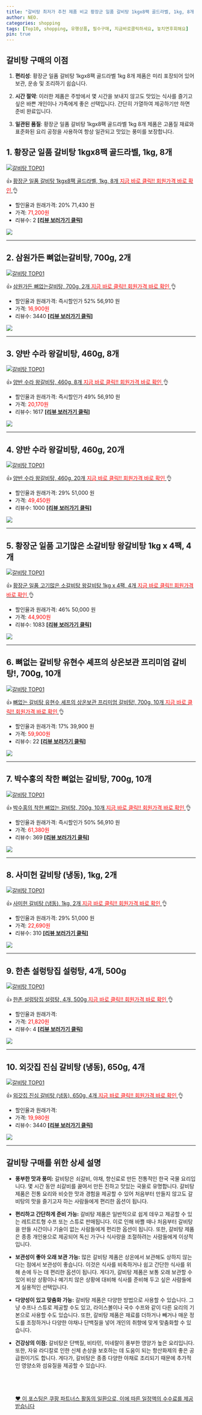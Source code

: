 ```yaml
---
title: "갈비탕 최저가 추천 제품 비교 황장군 일품 갈비탕 1kgx8팩 골드라벨, 1kg, 8개 가격 비교 최저가장점"
author: NEO.
categories: shopping
tags: [Top10, shopping, 유행상품, 필수구매, 지금바로클릭하세요, 놓치면후회해요]
pin: true
---
```

## 갈비탕 구매의 이점
1. **편리성**: 황장군 일품 갈비탕 1kgx8팩 골드라벨 1kg 8개 제품은 미리 포장되어 있어 보관, 운송 및 조리하기 쉽습니다.


2. **시간 절약**: 이러한 제품은 주방에서 몇 시간을 보내지 않고도 맛있는 식사를 즐기고 싶은 바쁜 개인이나 가족에게 좋은 선택입니다. 간단히 가열하여 제공하기만 하면 준비 완료입니다.


3. **일관된 품질**: 황장군 일품 갈비탕 1kgx8팩 골드라벨 1kg 8개 제품은 고품질 재료와 표준화된 요리 공정을 사용하여 항상 일관되고 맛있는 풍미를 보장합니다.

   

## 1. 황장군 일품 갈비탕 1kgx8팩 골드라벨, 1kg, 8개

[![갈비탕 TOP01](https://thumbnail10.coupangcdn.com/thumbnails/remote/490x490ex/image/vendor_inventory/79e4/2a9a1e740b6f19e5881d175dd07e94c98b1629b72b115a1d92fe85fc452b.jpg)](https://link.coupang.com/re/AFFSDP?lptag=AF3617701&subid=GithubCoopas&pageKey=7188965402&traceid=V0-153&itemId=18135289421&vendorItemId=85283159532)


👍 [황장군 일품 갈비탕 1kgx8팩 골드라벨, 1kg, 8개 <font color=red> 지금 바로 클릭!! 회원가격 바로 확인 </font> ](https://link.coupang.com/re/AFFSDP?lptag=AF3617701&subid=GithubCoopas&pageKey=7188965402&traceid=V0-153&itemId=18135289421&vendorItemId=85283159532) 👌 


- 할인율과 원래가격: 20%  71,430   원
- 가격: <span style='color:red'>71,200원</span>
- 리뷰수: 2  [**[리뷰 보러가기 클릭]**](https://link.coupang.com/re/AFFSDP?lptag=AF3617701&subid=GithubCoopas&pageKey=7188965402&traceid=V0-153&itemId=18135289421&vendorItemId=85283159532)

[![](/discount_price.png)](https://link.coupang.com/re/AFFSDP?lptag=AF3617701&subid=GithubCoopas&pageKey=7188965402&traceid=V0-153&itemId=18135289421&vendorItemId=85283159532)

---


   

## 2. 삼원가든 뼈없는갈비탕, 700g, 2개

[![갈비탕 TOP01](https://thumbnail7.coupangcdn.com/thumbnails/remote/490x490ex/image/retail/images/5241629587516202-5429d123-55f3-4d86-96a9-3c54b51e04bc.jpg)](https://link.coupang.com/re/AFFSDP?lptag=AF3617701&subid=GithubCoopas&pageKey=7659920511&traceid=V0-153&itemId=20404629501&vendorItemId=87486905227)


👍 [삼원가든 뼈없는갈비탕, 700g, 2개 <font color=red> 지금 바로 클릭!! 회원가격 바로 확인 </font> ](https://link.coupang.com/re/AFFSDP?lptag=AF3617701&subid=GithubCoopas&pageKey=7659920511&traceid=V0-153&itemId=20404629501&vendorItemId=87486905227) 👌 


- 할인율과 원래가격: 즉시할인가 52%  56,910   원
- 가격: <span style='color:red'>16,900원</span>
- 리뷰수: 3440  [**[리뷰 보러가기 클릭]**](https://link.coupang.com/re/AFFSDP?lptag=AF3617701&subid=GithubCoopas&pageKey=7659920511&traceid=V0-153&itemId=20404629501&vendorItemId=87486905227)

[![](/discount_price.png)](https://link.coupang.com/re/AFFSDP?lptag=AF3617701&subid=GithubCoopas&pageKey=7659920511&traceid=V0-153&itemId=20404629501&vendorItemId=87486905227)

---


   

## 3. 양반 수라 왕갈비탕, 460g, 8개

[![갈비탕 TOP01](https://thumbnail6.coupangcdn.com/thumbnails/remote/490x490ex/image/retail/images/c9f45700-d476-4554-8c3b-acc65e131df2793358931110260747.png)](https://link.coupang.com/re/AFFSDP?lptag=AF3617701&subid=GithubCoopas&pageKey=7345309996&traceid=V0-153&itemId=19048709643&vendorItemId=86829138035)


👍 [양반 수라 왕갈비탕, 460g, 8개 <font color=red> 지금 바로 클릭!! 회원가격 바로 확인 </font> ](https://link.coupang.com/re/AFFSDP?lptag=AF3617701&subid=GithubCoopas&pageKey=7345309996&traceid=V0-153&itemId=19048709643&vendorItemId=86829138035) 👌 


- 할인율과 원래가격: 즉시할인가 49%  56,910   원
- 가격: <span style='color:red'>20,170원</span>
- 리뷰수: 1617  [**[리뷰 보러가기 클릭]**](https://link.coupang.com/re/AFFSDP?lptag=AF3617701&subid=GithubCoopas&pageKey=7345309996&traceid=V0-153&itemId=19048709643&vendorItemId=86829138035)

[![](/discount_price.png)](https://link.coupang.com/re/AFFSDP?lptag=AF3617701&subid=GithubCoopas&pageKey=7345309996&traceid=V0-153&itemId=19048709643&vendorItemId=86829138035)

---


   

## 4. 양반 수라 왕갈비탕, 460g, 20개

[![갈비탕 TOP01](https://thumbnail8.coupangcdn.com/thumbnails/remote/490x490ex/image/retail/images/701599015427231-57cd33ed-b348-44a7-9cbf-da86204826d9.jpg)](https://link.coupang.com/re/AFFSDP?lptag=AF3617701&subid=GithubCoopas&pageKey=7345309996&traceid=V0-153&itemId=18889039205&vendorItemId=70888332735)


👍 [양반 수라 왕갈비탕, 460g, 20개 <font color=red> 지금 바로 클릭!! 회원가격 바로 확인 </font> ](https://link.coupang.com/re/AFFSDP?lptag=AF3617701&subid=GithubCoopas&pageKey=7345309996&traceid=V0-153&itemId=18889039205&vendorItemId=70888332735) 👌 


- 할인율과 원래가격: 29%  51,000   원
- 가격: <span style='color:red'>49,450원</span>
- 리뷰수: 1000  [**[리뷰 보러가기 클릭]**](https://link.coupang.com/re/AFFSDP?lptag=AF3617701&subid=GithubCoopas&pageKey=7345309996&traceid=V0-153&itemId=18889039205&vendorItemId=70888332735)

[![](/discount_price.png)](https://link.coupang.com/re/AFFSDP?lptag=AF3617701&subid=GithubCoopas&pageKey=7345309996&traceid=V0-153&itemId=18889039205&vendorItemId=70888332735)

---


   

## 5. 황장군 일품 고기많은 소갈비탕 왕갈비탕 1kg x 4팩, 4개

[![갈비탕 TOP01](https://thumbnail10.coupangcdn.com/thumbnails/remote/490x490ex/image/vendor_inventory/79e4/2a9a1e740b6f19e5881d175dd07e94c98b1629b72b115a1d92fe85fc452b.jpg)](https://link.coupang.com/re/AFFSDP?lptag=AF3617701&subid=GithubCoopas&pageKey=7188965402&traceid=V0-153&itemId=20465326288&vendorItemId=86254401668)


👍 [황장군 일품 고기많은 소갈비탕 왕갈비탕 1kg x 4팩, 4개 <font color=red> 지금 바로 클릭!! 회원가격 바로 확인 </font> ](https://link.coupang.com/re/AFFSDP?lptag=AF3617701&subid=GithubCoopas&pageKey=7188965402&traceid=V0-153&itemId=20465326288&vendorItemId=86254401668) 👌 


- 할인율과 원래가격: 46%  50,000   원
- 가격: <span style='color:red'>44,900원</span>
- 리뷰수: 1083  [**[리뷰 보러가기 클릭]**](https://link.coupang.com/re/AFFSDP?lptag=AF3617701&subid=GithubCoopas&pageKey=7188965402&traceid=V0-153&itemId=20465326288&vendorItemId=86254401668)

[![](/discount_price.png)](https://link.coupang.com/re/AFFSDP?lptag=AF3617701&subid=GithubCoopas&pageKey=7188965402&traceid=V0-153&itemId=20465326288&vendorItemId=86254401668)

---


   

## 6. 뼈없는 갈비탕 유현수 셰프의 상온보관 프리미엄 갈비탕!, 700g, 10개

[![갈비탕 TOP01](https://thumbnail7.coupangcdn.com/thumbnails/remote/490x490ex/image/vendor_inventory/0225/75e4c46b31dc9543c7a6d871c6cf1f3e53612d56dd73330ffd865eafd54f.jpg)](https://link.coupang.com/re/AFFSDP?lptag=AF3617701&subid=GithubCoopas&pageKey=6937480083&traceid=V0-153&itemId=11422534273&vendorItemId=86533950541)


👍 [뼈없는 갈비탕 유현수 셰프의 상온보관 프리미엄 갈비탕!, 700g, 10개 <font color=red> 지금 바로 클릭!! 회원가격 바로 확인 </font> ](https://link.coupang.com/re/AFFSDP?lptag=AF3617701&subid=GithubCoopas&pageKey=6937480083&traceid=V0-153&itemId=11422534273&vendorItemId=86533950541) 👌 


- 할인율과 원래가격: 17%  39,900   원
- 가격: <span style='color:red'>59,900원</span>
- 리뷰수: 22  [**[리뷰 보러가기 클릭]**](https://link.coupang.com/re/AFFSDP?lptag=AF3617701&subid=GithubCoopas&pageKey=6937480083&traceid=V0-153&itemId=11422534273&vendorItemId=86533950541)

[![](/discount_price.png)](https://link.coupang.com/re/AFFSDP?lptag=AF3617701&subid=GithubCoopas&pageKey=6937480083&traceid=V0-153&itemId=11422534273&vendorItemId=86533950541)

---


   

## 7. 박수홍의 착한 뼈없는 갈비탕, 700g, 10개

[![갈비탕 TOP01](https://thumbnail8.coupangcdn.com/thumbnails/remote/490x490ex/image/vendor_inventory/eb48/8898d225fdc9eb2f8739805d555aeeb0d99e9c36e8ee6e329b230a1017ca.jpg)](https://link.coupang.com/re/AFFSDP?lptag=AF3617701&subid=GithubCoopas&pageKey=7271285966&traceid=V0-153&itemId=7914509801&vendorItemId=87877671986)


👍 [박수홍의 착한 뼈없는 갈비탕, 700g, 10개 <font color=red> 지금 바로 클릭!! 회원가격 바로 확인 </font> ](https://link.coupang.com/re/AFFSDP?lptag=AF3617701&subid=GithubCoopas&pageKey=7271285966&traceid=V0-153&itemId=7914509801&vendorItemId=87877671986) 👌 


- 할인율과 원래가격: 즉시할인가 50%  56,910   원
- 가격: <span style='color:red'>61,380원</span>
- 리뷰수: 369  [**[리뷰 보러가기 클릭]**](https://link.coupang.com/re/AFFSDP?lptag=AF3617701&subid=GithubCoopas&pageKey=7271285966&traceid=V0-153&itemId=7914509801&vendorItemId=87877671986)

[![](/discount_price.png)](https://link.coupang.com/re/AFFSDP?lptag=AF3617701&subid=GithubCoopas&pageKey=7271285966&traceid=V0-153&itemId=7914509801&vendorItemId=87877671986)

---


   

## 8. 사미헌 갈비탕 (냉동), 1kg, 2개

[![갈비탕 TOP01](https://thumbnail8.coupangcdn.com/thumbnails/remote/490x490ex/image/retail/images/8b61392f-c542-4f24-a2c9-5cbead2705ef5722608361115047309.png)](https://link.coupang.com/re/AFFSDP?lptag=AF3617701&subid=GithubCoopas&pageKey=207594024&traceid=V0-153&itemId=19224743968&vendorItemId=86341415210)


👍 [사미헌 갈비탕 (냉동), 1kg, 2개 <font color=red> 지금 바로 클릭!! 회원가격 바로 확인 </font> ](https://link.coupang.com/re/AFFSDP?lptag=AF3617701&subid=GithubCoopas&pageKey=207594024&traceid=V0-153&itemId=19224743968&vendorItemId=86341415210) 👌 


- 할인율과 원래가격: 29%  51,000   원
- 가격: <span style='color:red'>22,690원</span>
- 리뷰수: 310  [**[리뷰 보러가기 클릭]**](https://link.coupang.com/re/AFFSDP?lptag=AF3617701&subid=GithubCoopas&pageKey=207594024&traceid=V0-153&itemId=19224743968&vendorItemId=86341415210)

[![](/discount_price.png)](https://link.coupang.com/re/AFFSDP?lptag=AF3617701&subid=GithubCoopas&pageKey=207594024&traceid=V0-153&itemId=19224743968&vendorItemId=86341415210)

---


   

## 9. 한촌 설렁탕집 설렁탕, 4개, 500g

[![갈비탕 TOP01](https://thumbnail10.coupangcdn.com/thumbnails/remote/490x490ex/image/retail/images/7803707134139418-a959f026-7330-428d-9f14-7bcd07cd2fdc.jpg)](https://link.coupang.com/re/AFFSDP?lptag=AF3617701&subid=GithubCoopas&pageKey=6740510187&traceid=V0-153&itemId=16117366204&vendorItemId=84723556698)


👍 [한촌 설렁탕집 설렁탕, 4개, 500g <font color=red> 지금 바로 클릭!! 회원가격 바로 확인 </font> ](https://link.coupang.com/re/AFFSDP?lptag=AF3617701&subid=GithubCoopas&pageKey=6740510187&traceid=V0-153&itemId=16117366204&vendorItemId=84723556698) 👌 


- 할인율과 원래가격: 
- 가격: <span style='color:red'>21,820원</span>
- 리뷰수: 4  [**[리뷰 보러가기 클릭]**](https://link.coupang.com/re/AFFSDP?lptag=AF3617701&subid=GithubCoopas&pageKey=6740510187&traceid=V0-153&itemId=16117366204&vendorItemId=84723556698)

[![](/discount_price.png)](https://link.coupang.com/re/AFFSDP?lptag=AF3617701&subid=GithubCoopas&pageKey=6740510187&traceid=V0-153&itemId=16117366204&vendorItemId=84723556698)

---


   

## 10. 외갓집 진심 갈비탕 (냉동), 650g, 4개

[![갈비탕 TOP01](https://thumbnail9.coupangcdn.com/thumbnails/remote/490x490ex/image/retail/images/283015662778717-4eec83b0-ecba-4094-8046-10dff44f7592.jpg)](https://link.coupang.com/re/AFFSDP?lptag=AF3617701&subid=GithubCoopas&pageKey=7353717225&traceid=V0-153&itemId=18929274600&vendorItemId=86056138398)


👍 [외갓집 진심 갈비탕 (냉동), 650g, 4개 <font color=red> 지금 바로 클릭!! 회원가격 바로 확인 </font> ](https://link.coupang.com/re/AFFSDP?lptag=AF3617701&subid=GithubCoopas&pageKey=7353717225&traceid=V0-153&itemId=18929274600&vendorItemId=86056138398) 👌 


- 할인율과 원래가격: 
- 가격: <span style='color:red'>19,980원</span>
- 리뷰수: 3440  [**[리뷰 보러가기 클릭]**](https://link.coupang.com/re/AFFSDP?lptag=AF3617701&subid=GithubCoopas&pageKey=7353717225&traceid=V0-153&itemId=18929274600&vendorItemId=86056138398)

[![](/discount_price.png)](https://link.coupang.com/re/AFFSDP?lptag=AF3617701&subid=GithubCoopas&pageKey=7353717225&traceid=V0-153&itemId=18929274600&vendorItemId=86056138398)

---
## 갈비탕 구매를 위한 상세 설명
* **풍부한 맛과 풍미:** 갈비탕은 쇠갈비, 야채, 향신료로 만든 전통적인 한국 국물 요리입니다. 몇 시간 동안 쇠갈비를 끓여서 만든 진하고 맛있는 국물로 유명합니다. 갈비탕 제품은 전통 요리와 비슷한 맛과 경험을 제공할 수 있어 처음부터 만들지 않고도 갈비탕의 맛을 즐기고자 하는 사람들에게 편리한 옵션이 됩니다.

* **편리하고 간단하게 준비 가능:** 갈비탕 제품은 일반적으로 쉽게 데우고 제공할 수 있는 레트르트형 수프 또는 스튜로 판매됩니다. 이로 인해 바쁠 때나 처음부터 갈비탕을 만들 시간이나 기술이 없는 사람들에게 편리한 옵션이 됩니다. 또한, 갈비탕 제품은 종종 개인용으로 제공되어 독신 가구나 식사량을 조절하려는 사람들에게 이상적입니다.

* **보관성이 좋아 오래 보관 가능:** 많은 갈비탕 제품은 상온에서 보관해도 상하지 않는다는 점에서 보관성이 좋습니다. 이것은 식사를 비축하거나 쉽고 간단한 식사를 위해 손에 두는 데 편리한 옵션이 됩니다. 게다가, 갈비탕 제품은 보통 오래 보관할 수 있어 비상 상황이나 예기치 않은 상황에 대비해 식사를 준비해 두고 싶은 사람들에게 실용적인 선택입니다.

* **다양성이 있고 맞춤화 가능:** 갈비탕 제품은 다양한 방법으로 사용할 수 있습니다. 그냥 수프나 스튜로 제공할 수도 있고, 라이스볼이나 국수 수프와 같이 다른 요리의 기본으로 사용할 수도 있습니다. 또한, 갈비탕 제품은 재료를 더하거나 빼거나 매운 정도를 조정하거나 다양한 야채나 단백질을 넣어 개인의 취향에 맞게 맞춤화할 수 있습니다.

* **건강상의 이점:** 갈비탕은 단백질, 비타민, 미네랄이 풍부한 영양가 높은 요리입니다. 또한, 자유 라디칼로 인한 신체 손상을 보호하는 데 도움이 되는 항산화제의 좋은 공급원이기도 합니다. 게다가, 갈비탕은 종종 다양한 야채로 조리되기 때문에 추가적인 영양소와 섬유질을 제공할 수 있습니다.<br><br><br><br><br> [ ❤  이 포스팅은 쿠팡 파트너스 활동의 일환으로, 이에 따른 일정액의 수수료를 제공받습니다](https://link.coupang.com/a/bcEFyh)